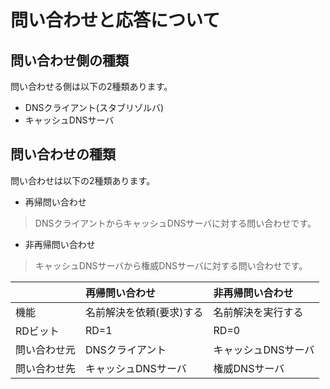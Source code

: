 # 問い合わせと応答について
## 問い合わせ側の種類
問い合わせる側は以下の2種類あります。
- DNSクライアント(スタブリゾルバ)
- キャッシュDNSサーバ

## 問い合わせの種類
問い合わせは以下の2種類あります。
- 再帰問い合わせ  
> DNSクライアントからキャッシュDNSサーバに対する問い合わせです。
- 非再帰問い合わせ  
> キャッシュDNSサーバから権威DNSサーバに対する問い合わせです。

||再帰問い合わせ|非再帰問い合わせ|
|:---|:---|:---|
|機能|名前解決を依頼(要求)する|名前解決を実行する|
|RDビット|RD=1|RD=0|
|問い合わせ元|DNSクライアント|キャッシュDNSサーバ|
|問い合わせ先|キャッシュDNSサーバ|権威DNSサーバ|
